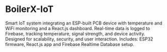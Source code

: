 # BoilerX-IoT
Smart IoT system integrating an ESP-built PCB device with temperature and WiFi monitoring and a React.js dashboard. Real-time data is logged to Firebase, tracking temperature, signal strength, and device activity. Designed for scalability, security, and user interaction. Includes: ESP32 firmware, React.js app and Firebase Realtime Database setup.
